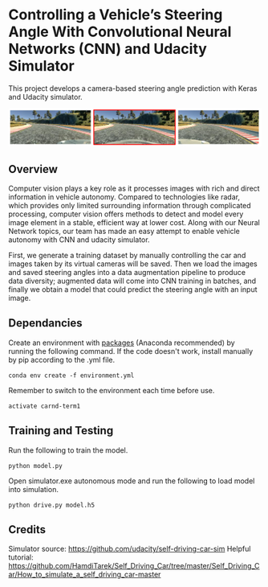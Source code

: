 # Controlling a Vehicle’s Steering Angle With Convolutional Neural Networks (CNN) and Udacity Simulator

This project develops a camera-based steering angle prediction with Keras and Udacity simulator.

![](https://github.com/xiamze/steering_angle_prediction/blob/main/Image/1.png)

## Overview

Computer vision plays a key role as it processes images with rich and direct information in vehicle autonomy. Compared to technologies like radar, which provides only limited surrounding information through complicated processing, computer vision offers methods to detect and model every image element in a stable, efficient way at lower cost. Along with our Neural Network topics, our team has made an easy attempt to enable vehicle autonomy with CNN and udacity simulator. 

First, we generate a training dataset by manually controlling the car and images taken by its virtual cameras will be saved. Then we load the images and saved steering angles into a data augmentation pipeline to produce data diversity; augmented data will come into CNN training in batches, and finally we obtain a model that could predict the steering angle with an input image.

## Dependancies

Create an environment with [packages](https://github.com/xiamze/steering_angle_prediction/blob/main/environment.yml) (Anaconda recommended) by running the following command. If the code doesn't work, install manually by pip according to the .yml file.

```
conda env create -f environment.yml 
```
Remember to switch to the environment each time before use.
```
activate carnd-term1
```

## Training and Testing

Run the following to train the model.
```
python model.py
```

Open simulator.exe autonomous mode and run the following to load model into simulation.
```
python drive.py model.h5
```

## Credits
Simulator source: https://github.com/udacity/self-driving-car-sim
Helpful tutorial: https://github.com/HamdiTarek/Self_Driving_Car/tree/master/Self_Driving_Car/How_to_simulate_a_self_driving_car-master




